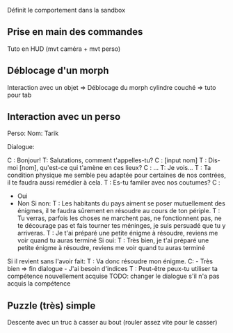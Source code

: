 Définit le comportement dans la sandbox

## Prise en main des commandes

Tuto en HUD (mvt caméra + mvt perso)

## Déblocage d'un morph

Interaction avec un objet => Déblocage du morph cylindre couché => tuto pour tab

## Interaction avec un perso

Perso:
Nom: Tarik


Dialogue:

C : Bonjour!
T: Salutations, comment t'appelles-tu?
C : [input nom]
T : Dis-moi [nom], qu'est-ce qui t'amène en ces lieux?
C : ...
T: Je vois...
T : Ta condition physique me semble peu adaptée pour certaines de nos contrées, il te faudra aussi remédier à cela.
T : Es-tu familer avec nos coutumes?
C :
- Oui
- Non
Si non:
    T : Les habitants du pays aiment se poser mutuellement des énigmes, il te faudra sûrement en résoudre au cours de ton périple.
    T : Tu verras, parfois les choses ne marchent pas, ne fonctionnent pas, ne te décourage pas et fais tourner tes méninges, je suis persuadé que tu y arriveras.
    T : Je t'ai préparé une petite énigme à résoudre, reviens me voir quand tu auras terminé
Si oui:
    T : Très bien, je t'ai préparé une petite énigme à résoudre, reviens me voir quand tu auras terminé



Si il revient sans l'avoir fait:
T : Va donc résoudre mon énigme.
C:
    - Très bien => fin dialogue
    - J'ai besoin d'indices
        T : Peut-être peux-tu utiliser ta compétence nouvellement acquise TODO: changer le dialogue s'il n'a pas acquis la compétence



## Puzzle (très) simple

Descente avec un truc à casser au bout (rouler assez vite pour le casser)